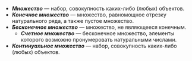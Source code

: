 - ***Множество*** — набор, совокупность каких-либо (любых) объектов.
- ***Конечное множество*** — множество, равномощное отрезку натурального ряда, а также пустое множество.
- ***Бесконечное множество*** — множество, не являющееся конечным.
  - ***Счетное множество*** — бесконечное множество, элементы которого возможно пронумеровать натуральными числами.
- ***Континуальное множество*** — набор, совокупность каких-либо (любых) объектов. 
